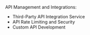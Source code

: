 API Management and Integrations:

- Third-Party API Integration Service
- API Rate Limiting and Security
- Custom API Development
